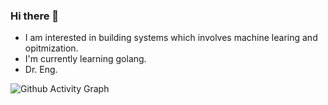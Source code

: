 ### Hi there 👋

 - I am interested in building systems which involves machine learing and opitmization.
 - I'm currently learning golang.
 - Dr. Eng.

![Github Activity Graph](https://activity-graph.herokuapp.com/graph?username=uidilr&theme=xcode)

<!--
**uidilr/uidilr** is a ✨ _special_ ✨ repository because its `README.md` (this file) appears on your GitHub profile.


![GitHub Langs](https://github-readme-stats.vercel.app/api/top-langs/?username=uidilr&layout=compact&theme=solarized-dark)

![GitHub Stats](https://github-readme-stats.vercel.app/api?username=uidilr&show_icons=true&theme=solarized-dark)

Here are some ideas to get you started:

- 🔭 I’m currently working on ...
- 🌱 I’m currently learning ...
- 👯 I’m looking to collaborate on ...
- 🤔 I’m looking for help with ...
- 💬 Ask me about ...
- 📫 How to reach me: ...
- 😄 Pronouns: ...
- ⚡ Fun fact: ...
-->
